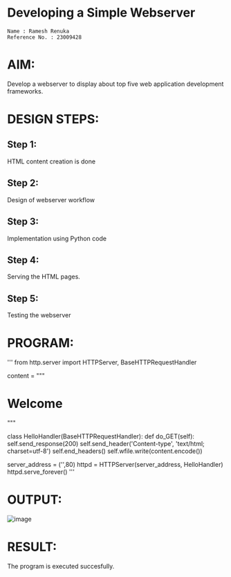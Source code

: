 
# Developing a Simple Webserver
``````
Name : Ramesh Renuka
Reference No. : 23009428
``````
# AIM:

Develop a webserver to display about top five web application development frameworks.

# DESIGN STEPS:

## Step 1:

HTML content creation is done

## Step 2:

Design of webserver workflow

## Step 3:

Implementation using Python code

## Step 4:

Serving the HTML pages.

## Step 5:

Testing the webserver
# PROGRAM:
'''
from http.server import HTTPServer, BaseHTTPRequestHandler

content = """
<html>
<head>
</head>
<body>
<h1>Welcome</h1>
</body>
</html>
"""

class HelloHandler(BaseHTTPRequestHandler):
    def do_GET(self):
        self.send_response(200)
        self.send_header('Content-type', 'text/html; charset=utf-8')
        self.end_headers()
        self.wfile.write(content.encode())


server_address = ('',80)
httpd = HTTPServer(server_address, HelloHandler)
httpd.serve_forever()
'''
# OUTPUT:
![image](https://github.com/RenukaRamesh/Web_server/assets/145742979/cf73530e-6e00-4b19-bdee-710d4929547e)

# RESULT:

The program is executed succesfully.
